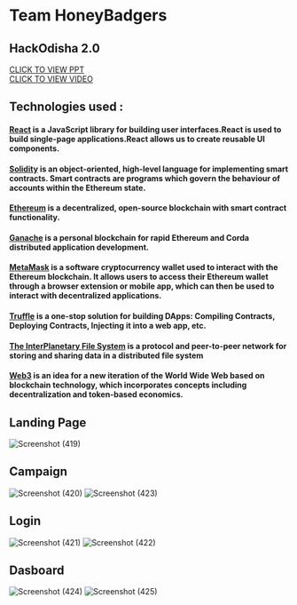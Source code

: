 # Team HoneyBadgers

## HackOdisha 2.0

<a href="https://www.canva.com/design/DAFL4ws390g/Mxdw9iMu_W43r7w4MDiMig/view?utm_content=DAFL4ws390g&utm_campaign=designshare&utm_medium=link2&utm_source=sharebutton" target="_blank">CLICK TO VIEW PPT</a><br/>
<a href="https://www.canva.com/design/DAFL7t3k3us/xI47u0r7YSQWtYwPP61vTQ/watch?utm_content=DAFL7t3k3us&utm_campaign=designshare&utm_medium=link2&utm_source=sharebutton">CLICK TO VIEW VIDEO</a><br/>

## Technologies used : 
#### <ins>React</ins> is a JavaScript library for building user interfaces.React is used to build single-page applications.React allows us to create reusable UI components.
#### <ins>Solidity</ins> is an object-oriented, high-level language for implementing smart contracts. Smart contracts are programs which govern the behaviour of accounts within the Ethereum state.
#### <ins>Ethereum</ins> is a decentralized, open-source blockchain with smart contract functionality. 
#### <ins>Ganache</ins> is a personal blockchain for rapid Ethereum and Corda distributed application development.
#### <ins>MetaMask</ins> is a software cryptocurrency wallet used to interact with the Ethereum blockchain. It allows users to access their Ethereum wallet through a browser extension or mobile app, which can then be used to interact with decentralized applications.
#### <ins>Truffle</ins> is a one-stop solution for building DApps: Compiling Contracts, Deploying Contracts, Injecting it into a web app, etc.
#### <ins>The InterPlanetary File System</ins> is a protocol and peer-to-peer network for storing and sharing data in a distributed file system
#### <ins>Web3</ins> is an idea for a new iteration of the World Wide Web based on blockchain technology, which incorporates concepts including decentralization and token-based economics.

## Landing Page

![Screenshot (419)](https://user-images.githubusercontent.com/71037507/189530359-3e038cdf-f7cd-4556-a12b-e96ae8f66cae.png)
## Campaign
![Screenshot (420)](https://user-images.githubusercontent.com/71037507/189530395-f48db238-f3d2-441b-a598-47de442936ec.png)
![Screenshot (423)](https://user-images.githubusercontent.com/71037507/189530404-be5ec2c7-c0c5-48af-b239-b5d3a26ee790.png)
## Login
![Screenshot (421)](https://user-images.githubusercontent.com/71037507/189530409-9b558ff1-40f0-4937-a510-f0ea6e53470f.png)
![Screenshot (422)](https://user-images.githubusercontent.com/71037507/189530412-5050904f-6007-447b-8411-13d6a43a2e5e.png)
## Dasboard
![Screenshot (424)](https://user-images.githubusercontent.com/71037507/189530418-b590686a-866e-478a-b451-ca26495d4cab.png)
![Screenshot (425)](https://user-images.githubusercontent.com/71037507/189530423-07163ada-1f75-4fdf-8484-4ca58ce689f1.png)
